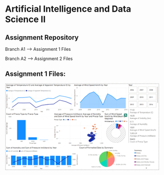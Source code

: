 # Artificial Intelligence and Data Science II
## Assignment Repository
Branch A1 --> Assignment 1 Files

Branch A2 --> Assignment 2 Files

## Assignment 1 Files:
![image](https://github.com/pandyadhiraj/AIDS-2/blob/A1/AIDS2-IA.png)
